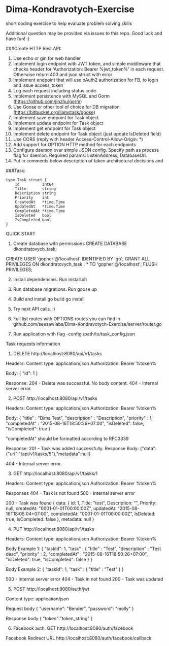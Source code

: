 # Dima-Kondravotych-Exercise
short coding exercise to help evaluate problem solving skills

Additional question may be provided via issues to this repo. Good luck and have fun! :)

###Create HTTP Rest API:
1. Use echo or gin for web handler 
2. Implement login endpoint with JWT token, and simple middleware that checks header for 'Authorization: Bearer %jwt_token%' in each request. Otherwise return 403 and json struct with error 
3. Implement endpoint that will use oAuth2 authorization for FB, to login and issue access_token
3. Log each request including status code 
4. Implement persistence with MySQL and Gorm (https://github.com/jinzhu/gorm) 
5. Use Goose or other tool of choice for DB migration (https://bitbucket.org/liamstask/goose) 
6. Implement save endpoint for Task object 
7. Implement update endpoint for Task object 
8. Implement get endpoint for Task object 
9. Implement delete endpoint for Task object (just update IsDeleted field)  
10. Use CORS (reply with header Access-Control-Allow-Origin: *) 
11. Add support for OPTION HTTP method for each endpoints  
12. Configure daemon over simple JSON config. Specify path as process flag for daemon. Required params: ListenAddress, DatabaseUri. 
13. Put in comments below description of taken architectural decisions and


###Task:
```
type Task struct {
    Id          int64
    Title       string
    Description string
    Priority    int
    CreatedAt   *time.Time
    UpdatedAt   *time.Time
    CompletedAt *time.Time
    IsDeleted   bool
    IsCompleted bool
}
```

QUICK START
1) Create database with permissions
CREATE DATABASE dkondratovych_task;

CREATE USER 'gopher'@'localhost' IDENTIFIED BY 'go';
GRANT ALL PRIVILEGES ON dkondratovych_task . * TO 'gopher'@'localhost';
FLUSH PRIVILEGES;

2) Install dependencies. Run install.sh

3) Run database migrations. Run goose up

4) Build and install
go build
go install

5) Try next API calls. :)

6) Full list routes with OPTIONS routes you can find in github.com/seesawlabs/Dima-Kondravotych-Exercise/server/router.go

7) Run application with flag -config /path/to/task_config.json

Task requests information

1) DELETE http://localhost:8080/api/v1/tasks

Headers:
Content type: application/json
Authorization: Bearer %token%

Body:
{
  "id": 1
}

Response:
204 - Delete was successful. No body content.
404 - Internal server error.


2) POST http://localhost:8080/api/v1/tasks

Headers:
Content type: application/json
Authorization: Bearer %token%

Body:
{
	"title" : "Dima Test",
	"description" : "Description",
	"priority" : 1,
	"completedAt" : "2015-08-16T18:50:26+07:00",
	"isDeleted": false,
	"isCompleted": true
}

"completedAt" should be formatted according to RFC3339

Response:
201 - Task was added successfully.
Response Body:
{"data":{"url":"/api/v1/tasks/5"},"metadata":null}


404 - Internal server error.


3) GET http://localhost:8080/api/v1/tasks/1

Headers:
Content type: application/json
Authorization: Bearer %token%

Responses
404 - Task is not found
500 - Internal server error

200 - Task was found
{
    data: {
        id: 1,
        Title: "test",
        Description: "",
        Priority: null,
        createdAt: "0001-01-01T00:00:00Z",
        updatedAt: "2015-08-16T18:05:04+07:00",
        completedAt: "0001-01-01T00:00:00Z",
        IsDeleted: true,
        IsCompleted: false
    },
    metadata: null
}

4) PUT http://localhost:8080/api/v1/tasks

Headers:
Content type: application/json
Authorization: Bearer %token%

Body Example 1:
{
    "taskId": 1,
    "task" : {
    	"title" : "Test",
    	"description" : "Test desc",
    	"priority" : 2,
    	"completedAt" : "2015-08-16T18:50:26+07:00",
    	"isDeleted": true,
    	"isCompleted": false
    }
}

Body Example 2:
{
    "taskId": 1,
    "task" : {
    	"title" : "Test"
    }
}

500 - Internal server error
404 - Task in not found
200 - Task was updated


5) POST http://localhost:8080/auth/jwt

Content type: application/json

Request body
{
    "username": "Bender",
    "password": "molly"
}

Response body
{
    "token":"token_string"
}

6) Facebook auth.
GET http://localhost:8080/auth/facebook

Facebook Redirect URL http://localhost:8080/auth/facebook/callback